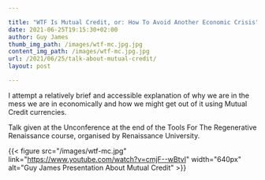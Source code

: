 ```yaml
---

title: "WTF Is Mutual Credit, or: How To Avoid Another Economic Crisis"
date: 2021-06-25T19:15:30+02:00
author: Guy James
thumb_img_path: /images/wtf-mc.jpg.jpg
content_img_path: /images/wtf-mc.jpg.jpg
url: /2021/06/25/talk-about-mutual-credit/
layout: post

---
```


I attempt a relatively brief and accessible explanation of why we are in the mess we are in economically and how we might get out of it using Mutual Credit currencies.

Talk given at the Unconference at the end of the Tools For The Regenerative Renaissance course, organised by Renaissance University.

{{< figure src="/images/wtf-mc.jpg" link="https://www.youtube.com/watch?v=cmjF--wBtvI" width="640px" alt="Guy James Presentation About Mutual Credit" >}}
